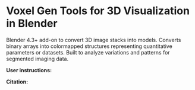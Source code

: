 # Voxel Gen Tools for 3D Visualization in Blender
Blender 4.3+ add-on to convert 3D image stacks into models. Converts binary arrays into colormapped structures representing quantitative parameters or datasets. Built to analyze variations and patterns for segmented imaging data.

<b> User instructions: <b>

Citation: 
